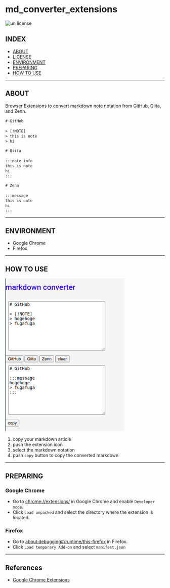 # md_converter_extensions

![un license](https://img.shields.io/github/license/RyosukeDTomita/md_converter_extensions)

## INDEX

- [ABOUT](#about)
- [LICENSE](#license)
- [ENVIRONMENT](#environment)
- [PREPARING](#preparing)
- [HOW TO USE](#how-to-use)

---

## ABOUT

Browser Extensions to convert markdown note notation from GitHub, Qiita, and Zenn.

```
# GitHub

> [!NOTE]
> this is note
> hi
```

```
# Qiita

:::note info
this is note
hi
:::
```

```
# Zenn

:::message
this is note
hi
:::
```

---

## ENVIRONMENT

- Google Chrome
- Firefox

---

## HOW TO USE

![sample](./assets/sample.png)

1. copy your markdown article
2. push the extension icon
3. select the markdown notation
4. push `copy` button to copy the converted markdown

---

## PREPARING

### Google Chrome

- Go to [chrome://extensions/](chrome://extensions/) in Google Chrome and enable `Developer mode`.
- Click `Load unpacked` and select the directory where the extension is located.

### Firefox

- Go to [about:debugging#/runtime/this-firefox](about:debugging#/runtime/this-firefox) in Firefox.
- Click `Load temporary Add-on` and select `manifest.json`
---

## References

- [Google Chrome Extensions](https://developer.chrome.com/docs/extensions/)
